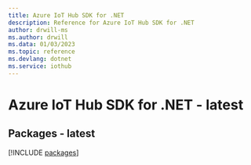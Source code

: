 ```yaml
---
title: Azure IoT Hub SDK for .NET
description: Reference for Azure IoT Hub SDK for .NET
author: drwill-ms
ms.author: drwill
ms.data: 01/03/2023
ms.topic: reference
ms.devlang: dotnet
ms.service: iothub
---
```

# Azure IoT Hub SDK for .NET - latest
## Packages - latest
[!INCLUDE [packages](iot-hub-index.md)]